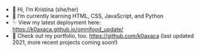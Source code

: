 - 👋 Hi, I’m Kristina (she/her)
- 🌱 I’m currently learning HTML, CSS, JavaScript, and Python
- ✨ View my latest deployment here: https://k0axaca.github.io/omnifood_update/
- 🌸 Check out my portfolio, too. https://github.com/k0axaca (last updated 2021, more recent projects coming soon!)


<!---
k0axaca/k0axaca is a ✨ special ✨ repository because its `README.md` (this file) appears on your GitHub profile.
You can click the Preview link to take a look at your changes.
--->
